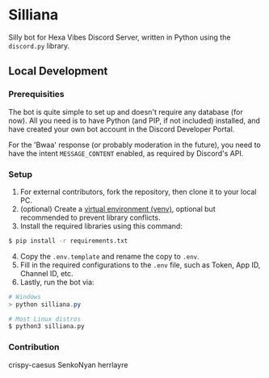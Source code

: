 # Silliana
Silly bot for Hexa Vibes Discord Server, written in Python using the `discord.py` library.

## Local Development
### Prerequisities
The bot is quite simple to set up and doesn't require any database (for now). All you need is to have Python (and PIP, if not included) installed, and have created your own bot account in the Discord Developer Portal.

For the 'Bwaa' response (or probably moderation in the future), you need to have the intent `MESSAGE_CONTENT` enabled, as required by Discord's API.

### Setup
1. For external contributors, fork the repository, then clone it to your local PC.
2. (optional) Create a [virtual environment (venv)](https://docs.python.org/3/library/venv.html), optional but recommended to prevent library conflicts.
3. Install the required libraries using this command:
```sh
$ pip install -r requirements.txt
```
4. Copy the `.env.template` and rename the copy to `.env`.
5. Fill in the required configurations to the `.env` file, such as Token, App ID, Channel ID, etc.
6. Lastly, run the bot via:
```ps1
# Windows
> python silliana.py
```
```sh
# Most Linux distros
$ python3 silliana.py
```

### Contribution
crispy-caesus
SenkoNyan
herrlayre

